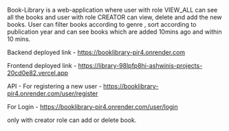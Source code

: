 Book-Library is a web-application where user with role VIEW_ALL can see all the books and user with role CREATOR can view, delete and add the new books. User can filter books according to genre , sort according to publication year and can see books which are added 10mins ago and within 10 mins.

Backend deployed link - https://booklibrary-pir4.onrender.com

Frontend deployed link - https://library-98lpfp8hi-ashwinis-projects-20cd0e82.vercel.app

API - 
For registering a new user - https://booklibrary-pir4.onrender.com/user/register

For Login - https://booklibrary-pir4.onrender.com/user/login

only with creator role can add or delete book.


